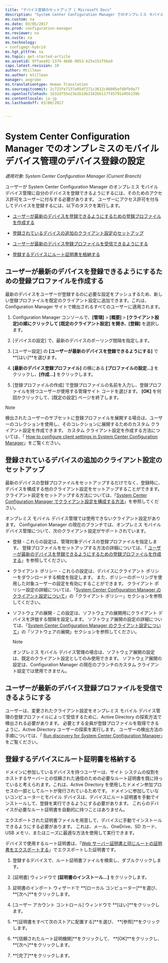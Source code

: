 ```yaml
---
title: "デバイス登録のセットアップ | Microsoft Docs"
description: "System Center Configuration Manager でのオンプレミス モバイル デバイス管理の対象となるデバイスを登録できるアクセス許可をユーザーに付与します。"
ms.custom: na
ms.date: 03/05/2017
ms.prod: configuration-manager
ms.reviewer: na
ms.suite: na
ms.technology:
- configmgr-hybrid
ms.tgt_pltfrm: na
ms.topic: get-started-article
ms.assetid: 9ffaea91-1379-4b86-9953-b25e152f56a9
caps.latest.revision: 10
author: Mtillman
ms.author: mtillman
manager: angrobe
ms.translationtype: Human Translation
ms.sourcegitcommit: 2c723fe7137a95df271c3612c88805efd8fb9a77
ms.openlocfilehash: 1b32d755e23e1b1db2162bb117f45791a95b139b
ms.contentlocale: ja-jp
ms.lasthandoff: 03/06/2017


---
```

# <a name="set-up-device-enrollment-for-on-premises-mobile-device-management-in-system-center-configuration-manager"></a>System Center Configuration Manager でのオンプレミスのモバイル デバイス管理のデバイス登録の設定

*適用対象: System Center Configuration Manager (Current Branch)*

ユーザーが System Center Configuration Manager のオンプレミス モバイル デバイス管理に自分のデバイスを登録できるようにするには、そのためのアクセス許可をユーザーに付与する必要があります。 ユーザーにアクセス許可を付与してデバイスを登録するには、以下のタスクを実行します。

-   [ユーザーが最新のデバイスを登録できるようにするための登録プロファイルを作成する](#bkmk_createProf)  

-   [登録されているデバイスの追加のクライアント設定のセットアップ](#bkmk_addClient)  

-   [ユーザーが最新のデバイス登録プロファイルを受信できるようにする](#bkmk_enableUsers)  

-   [登録するデバイスにルート証明書を格納する](#bkmk_storeCert)  

##  <a name="bkmk_createProf"></a> ユーザーが最新のデバイスを登録できるようにするための登録プロファイルを作成する  
 最新のデバイスをユーザーが登録するのに必要な設定をプッシュするため、新しい登録プロファイルを既定のクライアント設定に追加できます。これは、Configuration Manager サイトで検出されるすべてのユーザーに適用されます。  

1.  Configuration Manager コンソールで、**[管理]** > **[概要]** > **[クライアント設定]**の順にクリックして **[既定のクライアント設定]** を開き、**[登録]** を選択します。  

2.  [デバイスの設定] で、最新のデバイスのポーリング間隔を指定します。  

3.  [ユーザー設定] の **[ユーザーが最新のデバイスを登録できるようにする]** で **[はい]**を選びます。  

4.  **[最新のデバイス登録プロファイル]** の横にある **[プロファイルの設定...]** をクリックし、**[作成...]** をクリックします。  

5.  [登録プロファイルの作成] で登録プロファイルの名前を入力し、登録プロファイルを持つユーザーが使用する管理サイト コードを選びます。 **[OK]** を何回かクリックして、[既定の設定] ページを終了します。  

> [!NOTE]  
>  検出されたユーザーのサブセットに登録プロファイルを展開する場合は、ユーザーのコレクションを使用し、そのコレクションに展開するためのカスタム クライアント設定を作成できます。 カスタム クライアント設定を作成する方法については、「 [How to configure client settings in System Center Configuration Manager](../../core/clients/deploy/configure-client-settings.md)」をご覧ください。  

##  <a name="bkmk_addClient"></a> 登録されているデバイスの追加のクライアント設定のセットアップ  
 最新のデバイスの登録プロファイルをセットアップするだけでなく、登録時に、デバイスを構成する他のクライアント設定をセットアップすることができます。  クライアント設定をセットアップする方法については、「[System Center Configuration Manager でクライアント設定を構成する方法](../../core/clients/deploy/configure-client-settings.md)」を参照してください。  

 オンプレミス モバイル デバイス管理では使用できないクライアント設定があります。 Configuration Manager の現在のブランチでは、オンプレミス モバイル デバイス管理について、次のクライアント設定がサポートされています。  

-   登録 - これらの設定は、管理対象デバイスの登録プロファイルを指定します。 登録プロファイルをセットアップする方法の詳細については、「 [ユーザーが最新のデバイスを登録できるようにするための登録プロファイルを作成する](#bkmk_createProf)」を参照してください。  

-   クライアント ポリシー - これらの設定は、デバイスにクライアント ポリシーをダウンロードする頻度を指定します。 また、ポリシーのポーリングを使用した対象ユーザーの設定を有効にすることができます。 クライアント ポリシー設定の詳細については、「[System Center Configuration Manager のクライアント設定について](../../core/clients/deploy/about-client-settings.md)」の「クライアント ポリシー」セクションを参照してください。  

-   ソフトウェアの展開 - この設定は、ソフトウェアの展開用にクライアント デバイスを評価する間隔を設定します。 ソフトウェア展開の設定の詳細については、「[System Center Configuration Manager のクライアント設定について](../../core/clients/deploy/about-client-settings.md)」の「ソフトウェアの展開」セクションを参照してください。  

    > [!NOTE]  
    >  オンプレミス モバイル デバイス管理の場合は、ソフトウェア展開の設定は、既定のクライアント設定としてのみ使用できます。 ソフトウェア展開の設定は、Configuration Manager の現在のブランチのカスタム クライアント設定では使用できません。  

##  <a name="bkmk_enableUsers"></a> ユーザーが最新のデバイス登録プロファイルを受信できるようにする  
 ユーザーは、変更されたクライアント設定をオンプレミス モバイル デバイス管理の登録プロファイルによって受信するために、Active Directory の探索方法で検出される必要があります。 必要とする全員が登録プロファイルを取得できるように、Active Directory ユーザーの探索を実行します。 ユーザーの検出方法の手順については、「 [Run discovery for System Center Configuration Manager](../../core/servers/deploy/configure/run-discovery.md)」をご覧ください。  

##  <a name="bkmk_storeCert"></a> 登録するデバイスにルート証明書を格納する  
 ドメインに参加しているデバイスを持つユーザーは、サイト システムの役割をホストするサーバーとの信頼された通信のための必要なルート証明書を既に持っていると考えられます。これは、Active Directory を使用したドメイン参加プロセスの一部としてルートが発行されているためです。 ドメインに参加していないコンピューターとモバイル デバイスは、デバイスにルート証明書を手動でインストールして、登録を実行できるようにする必要があります。 これらのデバイスが必要なルート証明書を自動的に持つことはありません。  

 エクスポートされた証明書ファイルを用意して、デバイスに手動でインストールできるようにする必要があります。 これは、メール、OneDrive、SD カード、USB メモリ、またはニーズに最適な方法を使用して実行できます。  

 デバイスで使用するルート証明書は、「[Web サーバー証明書と同じルートの証明書をエクスポートする](../../mdm/get-started/set-up-certificates-on-premises-mdm.md#bkmk_exportCert)」でエクスポートした証明書です。  

1.  登録するデバイスで、ルート証明書ファイルを検索し、ダブルクリックします。  

2.  [証明書] ウィンドウで **[証明書のインストール...]** をクリックします。  

3.  証明書のインポート ウィザードで **[ローカル コンピューター]**を選び、 **[次へ]**をクリックします。  

4.  [ユーザー アカウント コントロール] ウィンドウで **[はい]**をクリックします。  

5.  **[証明書をすべて次のストアに配置する]**を選び、 **[参照]**をクリックします。  

6.  **[信頼されたルート証明機関]**をクリックして、 **[OK]**をクリックし、 **[次へ]**をクリックします。  

7.  **[完了]**をクリックします。  

